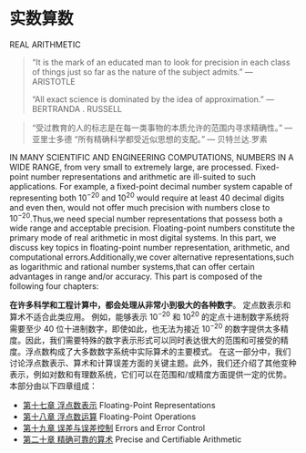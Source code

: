 # 实数算数

REAL ARITHMETIC 



> “It is the mark of an educated man to look for precision in each class of things just so far as the nature of the subject admits.”
> 				— ARISTOTLE
>
> “All exact science is dominated by the idea of approximation.”
> 				— BERTRANDA . RUSSELL



> “受过教育的人的标志是在每一类事物的本质允许的范围内寻求精确性。”
> 				— 亚里士多德
> “所有精确科学都受近似思想的支配。”
> 				— 贝特兰达.罗素



IN MANY SCIENTIFIC AND ENGINEERING COMPUTATIONS, NUMBERS IN A WIDE RANGE, from very small to extremely large, are processed. Fixed-point number representations and arithmetic are ill-suited to such applications. For example, a fixed-point decimal number system capable of representing both $10^{−20}$ and $10^{20}$ would require at least 40 decimal digits and even then, would not offer much precision with numbers close to $10^{−20}$.Thus,we need special number representations that possess both a wide range and acceptable precision. Floating-point numbers constitute the primary mode of real arithmetic in most digital systems. In this part, we discuss key topics in floating-point number representation, arithmetic, and computational errors.Additionally,we cover alternative representations,such as logarithmic and rational number systems,that can offer certain advantages in range and/or accuracy. This part is composed of the following four chapters:

**在许多科学和工程计算中，都会处理从非常小到极大的各种数字**。 定点数表示和算术不适合此类应用。 例如，能够表示 $10^{−20}$ 和 $10^{20}$ 的定点十进制数字系统将需要至少 40 位十进制数字，即使如此，也无法为接近 $10^{−20}$ 的数字提供太多精度。因此，我们需要特殊的数字表示形式可以同时表达很大的范围和可接受的精度。浮点数构成了大多数数字系统中实际算术的主要模式。 在这一部分中，我们讨论浮点数表示、算术和计算误差方面的关键主题。此外，我们还介绍了其他变种表示，例如对数和有理数系统，它们可以在范围和/或精度方面提供一定的优势。 本部分由以下四章组成：



-   [第十七章 浮点数表示](17.md) Floating-Point Representations
-   [第十八章 浮点数运算](18.md) Floating-Point Operations
-   [第十九章 误差与误差控制](19.md) Errors and Error Control
-   [第二十章 精确可靠的算术](20.md) Precise and Certifiable Arithmetic